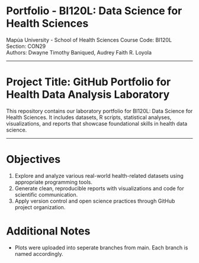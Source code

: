 # Portfolio - BI120L: Data Science for Health Sciences  
Mapúa University - School of Health Sciences 
Course Code: BI120L  
Section: CON29  
Authors: Dwayne Timothy Baniqued, Audrey Faith R. Loyola  

---

# Project Title: GitHub Portfolio for Health Data Analysis Laboratory
This repository contains our laboratory portfolio for BI120L: Data Science for Health Sciences. It includes datasets, R scripts, statistical analyses, visualizations, and reports that showcase foundational skills in health data science.

---

# Objectives
1. Explore and analyze various real-world health-related datasets using appropriate programming tools.
2. Generate clean, reproducible reports with visualizations and code for scientific communication.
3. Apply version control and open science practices through GitHub project organization.

# Additional Notes
- Plots were uploaded into seperate branches from main. Each branch is named accordingly.
